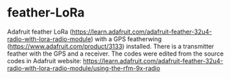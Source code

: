 # feather-LoRa
Adafruit feather LoRa (https://learn.adafruit.com/adafruit-feather-32u4-radio-with-lora-radio-module) with a GPS featherwing (https://www.adafruit.com/product/3133) installed. There is a transmitter feather with the GPS and a receiver. The codes were edited from the source codes in Adafruit website: https://learn.adafruit.com/adafruit-feather-32u4-radio-with-lora-radio-module/using-the-rfm-9x-radio
